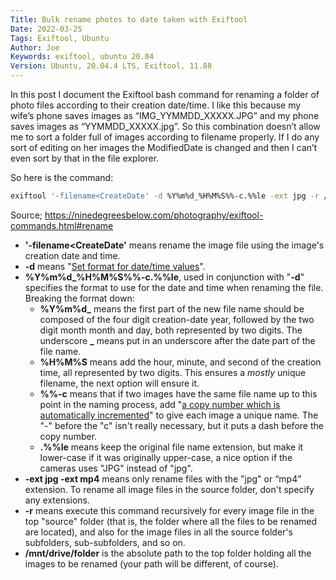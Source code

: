 ```yaml
---
Title: Bulk rename photos to date taken with Exiftool
Date: 2022-03-25
Tags: Exiftool, Ubuntu
Author: Joe
Keywords: exiftool, ubuntu 20.04
Version: Ubuntu, 20.04.4 LTS, Exiftool, 11.88
---
```


In this post I document the Exiftool bash command for renaming a folder of photo files according to their creation date/time.  I like this because my wife’s phone saves images as “IMG_YYMMDD_XXXXX.JPG” and my phone saves images as “YYMMDD_XXXXX.jpg”. So this combination doesn’t allow me to sort a folder full of images according to filename properly. If I do any sort of editing on her images the ModifiedDate is changed and then I can’t even sort by that in the file explorer. 

So here is the command:

```bash
exiftool '-filename<CreateDate' -d %Y%m%d_%H%M%S%%-c.%%le -ext jpg -r /mnt/Drive/Folder/	
```

Source; https://ninedegreesbelow.com/photography/exiftool-commands.html#rename

- **'-filename<CreateDate'** means rename the image file using the image's creation date and time.
- **-d** means "[Set format for date/time values](http://owl.phy.queensu.ca/~phil/exiftool/exiftool_pod.html)".
- **%Y%m%d_%H%M%S%%-c.%%le**, used in conjunction with "**-d**" specifies the format to use for the date and time when renaming the file. Breaking the format down:
	- **%Y%m%d_** means the first part of the new file name should be composed of the four digit creation-date year, followed by the two digit month month and day, both represented by two digits. The underscore **_** means put in an underscore after the date part of the file name.
	- **%H%M%S** means add the hour, minute, and second of the creation time, all represented by two digits. This ensures a *mostly* unique filename, the next option will ensure it. 
	- **%%-c** means that if two images have the same file name up to this point in the naming process, add "[a copy number which is automatically incremented](http://owl.phy.queensu.ca/~phil/exiftool/exiftool_pod.html)" to give each image a unique name. The "-" before the "c" isn't really necessary, but it puts a dash before the copy number.
	- **.%%le** means keep the original file name extension, but make it lower-case if it was originally upper-case, a nice option if the cameras uses "JPG" instead of "jpg". 
- **-ext jpg -ext mp4** means only rename files with the "jpg" or “mp4” extension. To rename all image files in the source folder, don't specify any extensions. 
- **-r** means execute this command recursively for every image file in the top "source" folder (that is, the folder where all the files to be renamed are located), and also for the image files in all the source folder's subfolders, sub-subfolders, and so on.
- **/mnt/drive/folder** is the absolute path to the top folder holding all the images to be renamed (your path will be different, of course).

